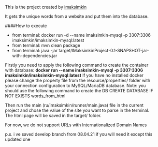 This is the project created by [imaksimkin](int-8@yandex.ru)

It gets the unique words from a website and put them into the database. 

####How to execute
- from terminal: docker run -d --name imaksimkin-mysql -p 3307:3306  imaksimkin/imaksimkin-mysql:latest
- from terminal: mvn clean package
- from terminal: java -jar target/IMaksimkinProject-0.1-SNAPSHOT-jar-with-dependencies.jar


Firstly you need to apply the following command to create the container with database:   **docker run  --name imaksimkin-mysql -p 3307:3306  imaksimkin/imaksimkin-mysql:latest**
If you have no installed docker please change the property file from the resource/properties/ folder with your connection configuration to MySQL/MariaDB database. 
Note: you should use the following command to create the DB  CREATE DATABASE IF NOT EXISTS words_from_html

Then run the main (ru/imaksimkin/runner/main.java) file in the current project and chose the value of the site you want to parse in the terminal.
The html page will be saved in the target/ folder.

For now, we do not support URLs with Internationalized Domain Names


p.s. i ve saved develop branch from 08.04.21 if you will need it except this updated one 
